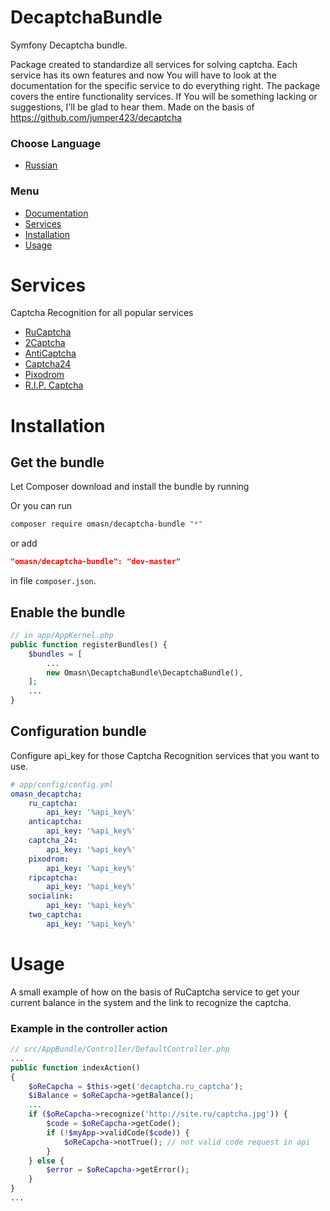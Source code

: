 # DecaptchaBundle

Symfony Decaptcha bundle.

Package created to standardize all services for solving captcha. Each service has its own features and now You will have to look at the documentation for the specific service to do everything right. The package covers the entire functionality services. If You will be something lacking or suggestions, I'll be glad to hear them. Made on the basis of https://github.com/jumper423/decaptcha

### Choose Language
+ [Russian](./README-ru.md)

### Menu
+ [Documentation](https://github.com/jumper423/decaptcha)
+ [Services](#Services)
+ [Installation](#Installation)
+ [Usage](#Usage)

# Services
Captcha Recognition for all popular services

+ [RuCaptcha](https://rucaptcha.com?from=4461711)
+ [2Captcha](https://2captcha.com/)
+ [AntiCaptcha](https://anti-captcha.com/)
+ [Captcha24](http://captcha24.com/)
+ [Pixodrom](http://pixodrom.com/)
+ [R.I.P. Captcha](http://ripcaptcha.com/)

# Installation

## Get the bundle

Let Composer download and install the bundle by running

Or you can run
```sh
composer require omasn/decaptcha-bundle "*"
```
or add
```json
"omasn/decaptcha-bundle": "dev-master"
```
in file `composer.json`.

## Enable the bundle

```php
// in app/AppKernel.php
public function registerBundles() {
	$bundles = [
		...
		new Omasn\DecaptchaBundle\DecaptchaBundle(),
	];
	...
}
```
## Configuration bundle
Configure api_key for those Captcha Recognition services that you want to use.

```yaml
# app/config/config.yml
omasn_decaptcha:
    ru_captcha:
        api_key: '%api_key%'
    anticaptcha:
        api_key: '%api_key%'
    captcha_24:
        api_key: '%api_key%'
    pixodrom:
        api_key: '%api_key%'
    ripcaptcha:
        api_key: '%api_key%'
    socialink:
        api_key: '%api_key%'
    two_captcha:
        api_key: '%api_key%'
```

# Usage

A small example of how on the basis of RuCaptcha service to get your current balance in the system and the link to recognize the captcha.

### Example in the controller action

```php
// src/AppBundle/Controller/DefaultController.php
...
public function indexAction()
{
    $oReCapcha = $this->get('decaptcha.ru_captcha');
    $iBalance = $oReCapcha->getBalance();
    ...
    if ($oReCapcha->recognize('http://site.ru/captcha.jpg')) {
        $code = $oReCapcha->getCode();
        if (!$myApp->validCode($code)) {
            $oReCapcha->notTrue(); // not valid code request in api
        }
    } else {
        $error = $oReCapcha->getError();
    }
}
...
```
